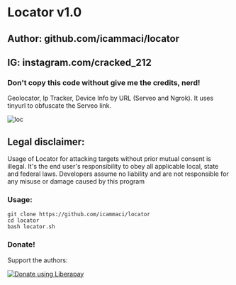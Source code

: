 # Locator v1.0
## Author: github.com/icammaci/locator
## IG: instagram.com/cracked_212
### Don't copy this code without give me the credits, nerd! 

Geolocator, Ip Tracker, Device Info by URL (Serveo and Ngrok).
It uses tinyurl to obfuscate the Serveo link.

![loc](https://user-images.githubusercontent.com/34893261/43586620-7a766f4a-963e-11e8-8a47-5ff4039fbda0.png)

## Legal disclaimer:

Usage of Locator for attacking targets without prior mutual consent is illegal. It's the end user's responsibility to obey all applicable local, state and federal laws. Developers assume no liability and are not responsible for any misuse or damage caused by this program 


### Usage:
```
git clone https://github.com/icammaci/locator
cd locator
bash locator.sh
```

### Donate!
Support the authors:

<noscript><a href="https://liberapay.com/thelinuxchoice/donate"><img alt="Donate using Liberapay" src="https://liberapay.com/assets/widgets/donate.svg"></a></noscript>
